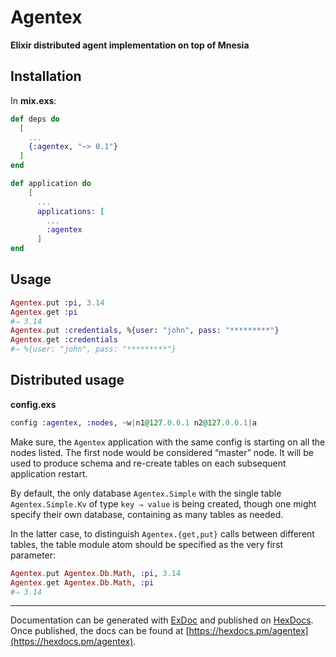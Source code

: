 # Agentex

**Elixir distributed agent implementation on top of Mnesia**

## Installation

In **mix.exs**:

```elixir
def deps do
  [
    ...
    {:agentex, "~> 0.1"}
  ]
end

def application do
    [
      ...
      applications: [
        ...
        :agentex
      ]
end
```

## Usage

```elixir
Agentex.put :pi, 3.14
Agentex.get :pi
#⇒ 3.14
Agentex.put :credentials, %{user: "john", pass: "*********"}
Agentex.get :credentials
#⇒ %{user: "john", pass: "*********"}
```

## Distributed usage

**config.exs**
```elixir
config :agentex, :nodes, ~w|n1@127.0.0.1 n2@127.0.0.1|a
```

Make sure, the `Agentex` application with the same config is starting
on all the nodes listed. The first node would be considered “master” node.
It will be used to produce schema and re-create tables on each subsequent
application restart.

By default, the only database `Agentex.Simple` with the single table
`Agentex.Simple.Kv` of type `key ⇒ value` is being created, though one might
specify their own database, containing as many tables as needed.

In the latter case, to distinguish `Agentex.{get,put}` calls between
different tables, the table module atom should be specified as the very
first parameter:

```elixir
Agentex.put Agentex.Db.Math, :pi, 3.14
Agentex.get Agentex.Db.Math, :pi
#⇒ 3.14
```

---
Documentation can be generated with [ExDoc](https://github.com/elixir-lang/ex_doc)
and published on [HexDocs](https://hexdocs.pm). Once published, the docs can
be found at [https://hexdocs.pm/agentex](https://hexdocs.pm/agentex).
